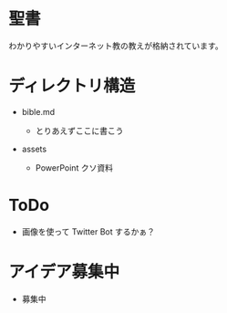 # 聖書

わかりやすいインターネット教の教えが格納されています。


# ディレクトリ構造

- bible.md
    - とりあえずここに書こう

- assets
    - PowerPoint クソ資料


# ToDo

- 画像を使って Twitter Bot するかぁ？

# アイデア募集中

- 募集中
